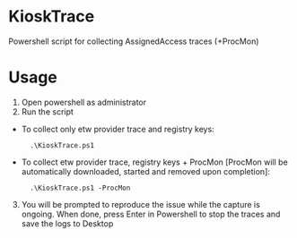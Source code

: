 # KioskTrace
Powershell script for collecting AssignedAccess traces (+ProcMon)

# Usage

1) Open powershell as administrator
2) Run the script
- To collect only etw provider trace and registry keys:

		.\KioskTrace.ps1              
- To collect etw provider trace, registry keys + ProcMon [ProcMon will be automatically downloaded, started and removed upon completion]:

		.\KioskTrace.ps1 -ProcMon
    
3) You will be prompted to reproduce the issue while the capture is ongoing. When done, press Enter in Powershell to stop the traces and save the logs to Desktop
